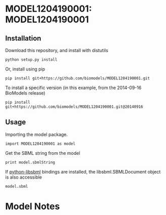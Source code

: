 # MODEL1204190001: MODEL1204190001

## Installation

Download this repository, and install with distutils

`python setup.py install`

Or, install using pip

`pip install git+https://github.com/biomodels/MODEL1204190001.git`

To install a specific version (in this example, from the 2014-09-16 BioModels release)

`pip install git+https://github.com/biomodels/MODEL1204190001.git@20140916`

## Usage

Importing the model package.

`import MODEL1204190001 as model`

Get the SBML string from the model

`print model.sbmlString`

If [python-libsbml](https://pypi.python.org/pypi/python-libsbml) bindings are
installed, the libsbml.SBMLDocument object is also accessible

`model.sbml`


# Model Notes



